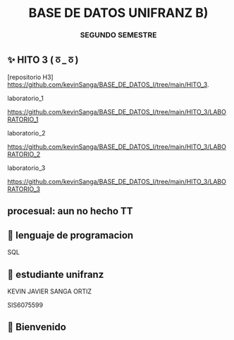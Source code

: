<h1 align="center">BASE DE DATOS UNIFRANZ B)</h1>
<h3 align="center">SEGUNDO SEMESTRE </h3>

## ✨ HITO 3 (ㆆ_ㆆ)

[repositorio H3]
https://github.com/kevinSanga/BASE_DE_DATOS_I/tree/main/HITO_3.

laboratorio_1

https://github.com/kevinSanga/BASE_DE_DATOS_I/tree/main/HITO_3/LABORATORIO_1

laboratorio_2

https://github.com/kevinSanga/BASE_DE_DATOS_I/tree/main/HITO_3/LABORATORIO_2

laboratorio_3

https://github.com/kevinSanga/BASE_DE_DATOS_I/tree/main/HITO_3/LABORATORIO_3

## procesual: aun no hecho TT



## 📖 lenguaje de programacion

SQL


## 📖  estudiante unifranz

KEVIN JAVIER SANGA ORTIZ 

SIS6075599


## 📖  Bienvenido



